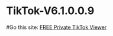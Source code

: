 # TikTok-V6.1.0.0.9
#Go this site: [FREE Private TikTok Viewer](https://njbgw12854493.github.io/private)

